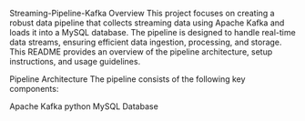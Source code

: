 Streaming-Pipeline-Kafka
Overview
This project focuses on creating a robust data pipeline that collects streaming data using Apache Kafka and loads it into a MySQL database. The pipeline is designed to handle real-time data streams, ensuring efficient data ingestion, processing, and storage. This README provides an overview of the pipeline architecture, setup instructions, and usage guidelines.

Pipeline Architecture
The pipeline consists of the following key components:

Apache Kafka
python
MySQL Database
